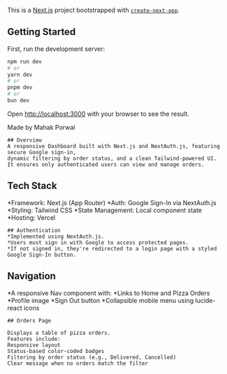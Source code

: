 This is a [Next.js](https://nextjs.org) project bootstrapped with [`create-next-app`](https://github.com/vercel/next.js/tree/canary/packages/create-next-app).

## Getting Started

First, run the development server:

```bash
npm run dev
# or
yarn dev
# or
pnpm dev
# or
bun dev
```

Open [http://localhost:3000](http://localhost:3000) with your browser to see the result.

Made by Mahak Porwal

```
## Overview
A responsive Dashboard built with Next.js and NextAuth.js, featuring secure Google sign-in,
dynamic filtering by order status, and a clean Tailwind-powered UI.
It ensures only authenticated users can view and manage orders.

```

## Tech Stack
*Framework: Next.js (App Router)
*Auth: Google Sign-In via NextAuth.js
*Styling: Tailwind CSS
*State Management: Local component state
*Hosting: Vercel

```
## Authentication
*Implemented using NextAuth.js.
*Users must sign in with Google to access protected pages.
*If not signed in, they're redirected to a login page with a styled Google Sign-In button.

```
## Navigation
*A responsive Nav component with:
*Links to Home and Pizza Orders
*Profile image
*Sign Out button
*Collapsible mobile menu using lucide-react icons

```
## Orders Page

Displays a table of pizza orders.
Features include:
Responsive layout
Status-based color-coded badges
Filtering by order status (e.g., Delivered, Cancelled)
Clear message when no orders match the filter


```
